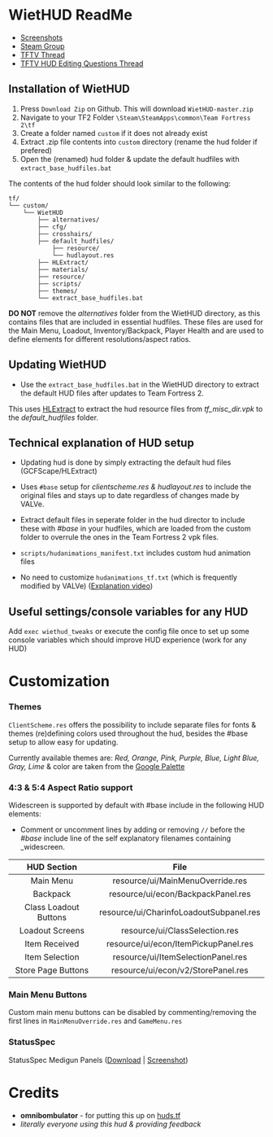 WietHUD ReadMe
==============
- [Screenshots](http://wiethoofd.info)
- [Steam Group](http://steamcommunity.com/groups/wiethud)
- [TFTV Thread](http://teamfortress.tv/31482/wiethud)
- [TFTV HUD Editing Questions Thread](http://teamfortress.tv/thread/19073/)

Installation of WietHUD
-----------------------
1. Press `Download Zip` on Github. This will download `WietHUD-master.zip`
2. Navigate to your TF2 Folder `\Steam\SteamApps\common\Team Fortress 2\tf`
3. Create a folder named `custom` if it does not already exist
4. Extract .zip file contents into `custom` directory (rename the hud folder if prefered)
5. Open the (renamed) hud folder & update the default hudfiles with `extract_base_hudfiles.bat`

The contents of the hud folder should look similar to the following:
```
tf/
└── custom/
    └── WietHUD
        ├── alternatives/
        ├── cfg/
        ├── crosshairs/
        ├── default_hudfiles/
            ├── resource/
            └── hudlayout.res
        ├── HLExtract/
        ├── materials/
        ├── resource/
        ├── scripts/
        ├── themes/
        └── extract_base_hudfiles.bat
```

**DO NOT** remove the *alternatives* folder from the WietHUD directory, as this contains files that are included in essential hudfiles. These files are used for the Main Menu, Loadout, Inventory/Backpack, Player Health and are used to define elements for different resolutions/aspect ratios.

Updating WietHUD
----------------
* Use the `extract_base_hudfiles.bat` in the WietHUD directory to extract the default HUD files after updates to Team Fortress 2.

This uses [HLExtract](https://developer.valvesoftware.com/wiki/HLLib#HLExtract) to extract the hud resource files from _tf_misc_dir.vpk_ to the _default_hudfiles_ folder.

Technical explanation of HUD setup
----------------------------------
* Updating hud is done by simply extracting the default hud files (GCFScape/HLExtract)

* Uses `#base` setup for _clientscheme.res & hudlayout.res_ to include the original files and stays up to date regardless of changes made by VALVe.
 * Extract default files in seperate folder in the hud director to include these with _#base_ in your hudfiles, which are loaded from the custom folder to overrule the ones in the Team Fortress 2 vpk files.

* `scripts/hudanimations_manifest.txt` includes custom hud animation files
 * No need to customize `hudanimations_tf.txt` (which is frequently modified by VALVe) ([Explanation video](https://www.youtube.com/watch?v=WZU6e3tD5t8))

## Useful settings/console variables for any HUD
Add `exec wiethud_tweaks` or execute the config file once to set up some console variables which should improve HUD experience (work for any HUD)

Customization
=================
### Themes
`ClientScheme.res` offers the possibility to include separate files for fonts & themes (re)defining colors used throughout the hud, besides the #base setup to allow easy for updating.

Currently available themes are: _Red, Orange, Pink, Purple, Blue, Light Blue, Gray, Lime_ & color are taken from the [Google Palette](http://www.google.com/design/spec/style/color.html#color-color-palette)

### 4:3 & 5:4 Aspect Ratio support
Widescreen is supported by default with #base include in the following HUD elements:
* Comment or uncomment lines by adding or removing `//` before the *#base* include line of the self explanatory filenames containing _widescreen.

| HUD Section | File |
|:-:|:-:|
| Main Menu | resource/ui/MainMenuOverride.res |
| Backpack | resource/ui/econ/BackpackPanel.res |
| Class Loadout Buttons | resource/ui/CharinfoLoadoutSubpanel.res |
| Loadout Screens | resource/ui/ClassSelection.res |
| Item Received | resource/ui/econ/ItemPickupPanel.res |
| Item Selection | resource/ui/ItemSelectionPanel.res |
| Store Page Buttons | resource/ui/econ/v2/StorePanel.res |

### Main Menu Buttons
Custom main menu buttons can be disabled by commenting/removing the first lines in `MainMenuOverride.res` and `GameMenu.res`

### StatusSpec
StatusSpec Medigun Panels ([Download](https://github.com/Wiethoofd/StatusSpec-HUD) | [Screenshot](http://wiethoofd.info/hudscreenshots/ingame/2%20Spectator%20Modes%20+%20Highlander%20&%206v6%20&%20MvM.jpg))

Credits
=======
* **omnibombulator** - for putting this up on [huds.tf](http://huds.tf/WietHUD)
* *literally everyone using this hud & providing feedback*